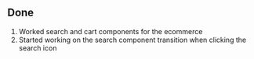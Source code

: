 ## Done

1. Worked search and cart components for the ecommerce
2. Started working on the search component transition when clicking the search icon